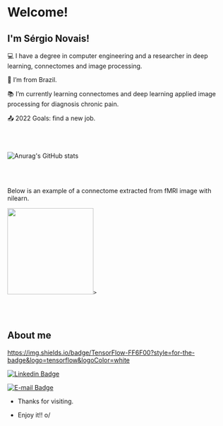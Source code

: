 <!--

-->
# Welcome!

 

## I'm Sérgio Novais!

 

:computer: I have a degree in computer engineering and a researcher in deep learning, connectomes and image processing.

:house_with_garden: I’m from Brazil.

:books: I’m currently learning connectomes and deep learning applied image processing for diagnosis chronic pain.

:outbox_tray: 2022 Goals: find a new job.

 <br><br>
 
![Anurag's GitHub stats](https://github-readme-stats.vercel.app/api?username=snovais&theme=outrun&show_icons=true)
 
 <br><br>

 <p>Below is an example of a connectome extracted from fMRI image with nilearn.</p>
 
 <code><img height= "195" src= "https://nilearn.github.io/stable/_images/sphx_glr_plot_probabilistic_atlas_extraction_002.png" style="horizontal-align:middle">></code>

 <br><br>

## About me

https://img.shields.io/badge/TensorFlow-FF6F00?style=for-the-badge&logo=tensorflow&logoColor=white

[![Linkedin Badge](https://img.shields.io/badge/-LinkedIn-blue?style=flat-square&logo=Linkedin&logoColor=white&link= )]( https://www.linkedin.com/in/sergio-novais/)

[![E-mail Badge](https://img.shields.io/badge/-gmail-red?style=flat-square&logo=Linkedin&logoColor=white&link= )]( https://mail.google.com/mail/u/1/#inbox?compose=VpCqJZNHQRWRdnqGMfskCsJQkHfDXNRvxNcBjZVlKbvdzfWPqSVLzBsrfLpkzCPmMShsBnq)

- Thanks for visiting.

- Enjoy it!! o/
